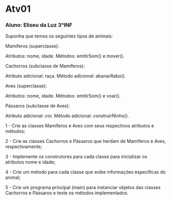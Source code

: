 # Atv01
### Aluno: Eliseu da Luz 3°INF
Suponha que temos os seguintes tipos de animais:

Mamíferos (superclasse):

Atributos: nome, idade.
Métodos: emitirSom() e mover().


Cachorros (subclasse de Mamíferos):

Atributo adicional: raça.
Método adicional: abanarRabo().

Aves (superclasse):

Atributos: nome, idade.
Métodos: emitirSom() e voar().

Pássaros (subclasse de Aves):

Atributo adicional: cor.
Método adicional: construirNinho().


1 - Crie as classes Mamíferos e Aves com seus respectivos atributos e métodos;

2 - Crie as classes Cachorros e Pássaros que herdam de Mamíferos e Aves, respectivamente;

3 - Implemente os construtores para cada classe para inicializar os atributos nome e idade;

4 - Crie um método para cada classe que exibe informações específicas do animal;

5 - Crie um programa principal (main) para instanciar objetos das classes Cachorros e Pássaros e teste os métodos implementados.
